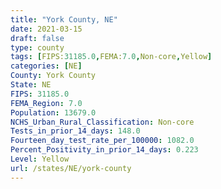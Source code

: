 ```yaml
---
title: "York County, NE"
date: 2021-03-15
draft: false
type: county
tags: [FIPS:31185.0,FEMA:7.0,Non-core,Yellow]
categories: [NE]
County: York County
State: NE
FIPS: 31185.0
FEMA_Region: 7.0
Population: 13679.0
NCHS_Urban_Rural_Classification: Non-core
Tests_in_prior_14_days: 148.0
Fourteen_day_test_rate_per_100000: 1082.0
Percent_Positivity_in_prior_14_days: 0.223
Level: Yellow
url: /states/NE/york-county
---
```



